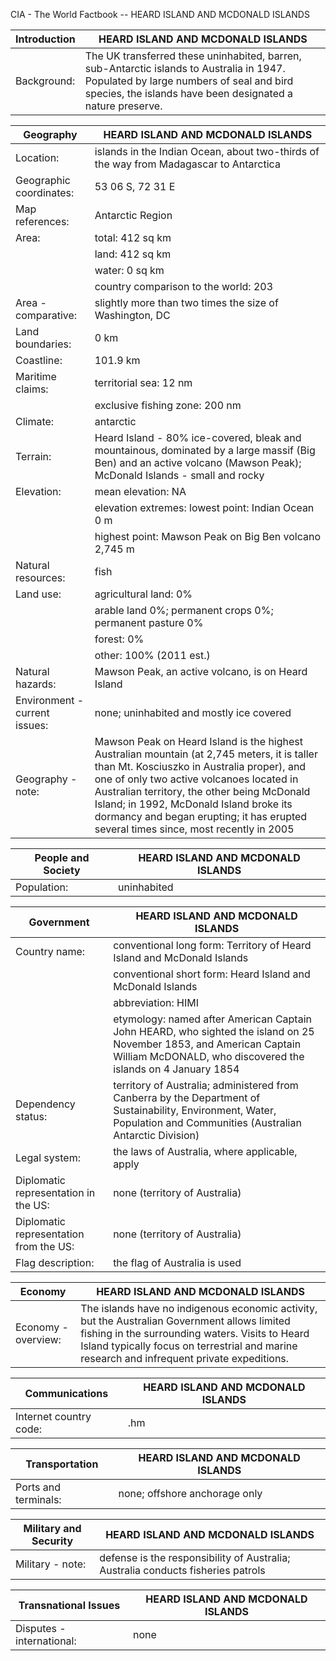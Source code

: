 CIA - The World Factbook -- HEARD ISLAND AND MCDONALD ISLANDS

| Introduction | HEARD ISLAND AND MCDONALD ISLANDS |
| --- | --- |
| Background: | The UK transferred these uninhabited, barren, sub-Antarctic islands to Australia in 1947. Populated by large numbers of seal and bird species, the islands have been designated a nature preserve. |

| Geography | HEARD ISLAND AND MCDONALD ISLANDS |
| --- | --- |
| Location: | islands in the Indian Ocean, about two-thirds of the way from Madagascar to Antarctica |
| Geographic coordinates: | 53 06 S, 72 31 E |
| Map references: | Antarctic Region |
| Area: | total: 412 sq km |
| | land: 412 sq km |
| | water: 0 sq km |
| | country comparison to the world: 203 |
| Area - comparative: | slightly more than two times the size of Washington, DC |
| Land boundaries: | 0 km |
| Coastline: | 101.9 km |
| Maritime claims: | territorial sea: 12 nm |
| | exclusive fishing zone: 200 nm |
| Climate: | antarctic |
| Terrain: | Heard Island - 80% ice-covered, bleak and mountainous, dominated by a large massif (Big Ben) and an active volcano (Mawson Peak); McDonald Islands - small and rocky |
| Elevation: | mean elevation: NA |
| | elevation extremes: lowest point: Indian Ocean 0 m |
| | highest point: Mawson Peak on Big Ben volcano 2,745 m |
| Natural resources: | fish |
| Land use: | agricultural land: 0% |
| | arable land 0%; permanent crops 0%; permanent pasture 0% |
| | forest: 0% |
| | other: 100% (2011 est.) |
| Natural hazards: | Mawson Peak, an active volcano, is on Heard Island |
| Environment - current issues: | none; uninhabited and mostly ice covered |
| Geography - note: | Mawson Peak on Heard Island is the highest Australian mountain (at 2,745 meters, it is taller than Mt. Kosciuszko in Australia proper), and one of only two active volcanoes located in Australian territory, the other being McDonald Island; in 1992, McDonald Island broke its dormancy and began erupting; it has erupted several times since, most recently in 2005 |

| People and Society | HEARD ISLAND AND MCDONALD ISLANDS |
| --- | --- |
| Population: | uninhabited |

| Government | HEARD ISLAND AND MCDONALD ISLANDS |
| --- | --- |
| Country name: | conventional long form: Territory of Heard Island and McDonald Islands |
| | conventional short form: Heard Island and McDonald Islands |
| | abbreviation: HIMI |
| | etymology: named after American Captain John HEARD, who sighted the island on 25 November 1853, and American Captain William McDONALD, who discovered the islands on 4 January 1854 |
| Dependency status: | territory of Australia; administered from Canberra by the Department of Sustainability, Environment, Water, Population and Communities (Australian Antarctic Division) |
| Legal system: | the laws of Australia, where applicable, apply |
| Diplomatic representation in the US: | none (territory of Australia) |
| Diplomatic representation from the US: | none (territory of Australia) |
| Flag description: | the flag of Australia is used |

| Economy | HEARD ISLAND AND MCDONALD ISLANDS |
| --- | --- |
| Economy - overview: | The islands have no indigenous economic activity, but the Australian Government allows limited fishing in the surrounding waters. Visits to Heard Island typically focus on terrestrial and marine research and infrequent private expeditions. |

| Communications | HEARD ISLAND AND MCDONALD ISLANDS |
| --- | --- |
| Internet country code: | .hm |

| Transportation | HEARD ISLAND AND MCDONALD ISLANDS |
| --- | --- |
| Ports and terminals: | none; offshore anchorage only |

| Military and Security | HEARD ISLAND AND MCDONALD ISLANDS |
| --- | --- |
| Military - note: | defense is the responsibility of Australia; Australia conducts fisheries patrols |

| Transnational Issues | HEARD ISLAND AND MCDONALD ISLANDS |
| --- | --- |
| Disputes - international: | none |

